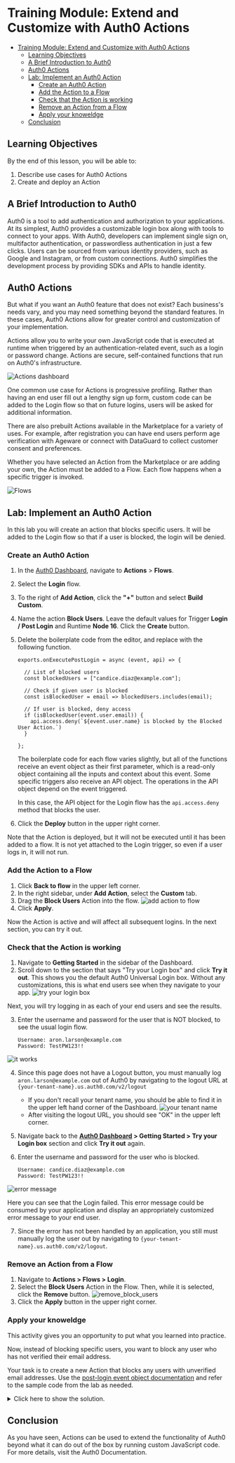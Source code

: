 # Training Module: Extend and Customize with Auth0 Actions
- [Training Module: Extend and Customize with Auth0 Actions](#training-module-extend-and-customize-with-auth0-actions)
  - [Learning Objectives](#learning-objectives)
  - [A Brief Introduction to Auth0](#a-brief-introduction-to-auth0)
  - [Auth0 Actions](#auth0-actions)
  - [Lab: Implement an Auth0 Action](#lab-implement-an-auth0-action)
    - [Create an Auth0 Action](#create-an-auth0-action)
    - [Add the Action to a Flow](#add-the-action-to-a-flow)
    - [Check that the Action is working](#check-that-the-action-is-working)
    - [Remove an Action from a Flow](#remove-an-action-from-a-flow)
    - [Apply your knoweldge](#apply-your-knoweldge)
  - [Conclusion](#conclusion)

## Learning Objectives 

By the end of this lesson, you will be able to:
1. Describe use cases for Auth0 Actions
2. Create and deploy an Action 

## A Brief Introduction to Auth0

Auth0 is a tool to add authentication and authorization to your applications. At its simplest, Auth0 provides a customizable login box along with tools to connect to your apps. With Auth0, developers can implement single sign on, multifactor authentication, or passwordless authentication in just a few clicks. Users can be sourced from various identity providers, such as Google and Instagram, or from custom connections. Auth0 simplifies the development process by providing SDKs and APIs to handle identity.

## Auth0 Actions

But what if you want an Auth0 feature that does not exist? Each business's needs vary, and you may need something beyond the standard features. In these cases, Auth0 Actions allow for greater control and customization of your implementation.

Actions allow you to write your own JavaScript code that is executed at runtime when triggered by an authentication-related event, such as a login or password change. Actions are secure, self-contained functions that run on Auth0's infrastructure.

![Actions dashboard](images/actions.png)

One common use case for Actions is progressive profiling. Rather than having an end user fill out a lengthy sign up form, custom code can be added to the Login flow so that on future logins, users will be asked for additional information.

There are also prebuilt Actions available in the Marketplace for a variety of uses. For example, after registration you can have end users perform age verification with Ageware or connect with DataGuard to collect customer consent and preferences.

Whether you have selected an Action from the Marketplace or are adding your own, the Action must be added to a Flow. Each flow happens when a specific trigger is invoked.

![Flows](images/flows.png)

## Lab: Implement an Auth0 Action

In this lab you will create an action that blocks specific users. It will be added to the Login flow so that if a user is blocked, the login will be denied. 

### Create an Auth0 Action

1. In the [Auth0 Dashboard](manage.auth0.com), navigate to **Actions** > **Flows**.
2. Select the **Login** flow.
3. To the right of **Add Action**, click the **"+"** button and select **Build Custom**. 
4. Name the action **Block Users**. Leave the default values for Trigger **Login / Post Login** and Runtime **Node 16**. Click the **Create** button.
5. Delete the boilerplate code from the editor, and replace with the following function.

    ```
    exports.onExecutePostLogin = async (event, api) => {

      // List of blocked users
      const blockedUsers = ["candice.diaz@example.com"];

      // Check if given user is blocked
      const isBlockedUser = email => blockedUsers.includes(email);

      // If user is blocked, deny access
      if (isBlockedUser(event.user.email)) {
        api.access.deny(`${event.user.name} is blocked by the Blocked User Action.`)
      }

    };
    ```
    The boilerplate code for each flow varies slightly, but all of the functions receive an event object as their first parameter, which is a read-only object containing all the inputs and context about this event. Some specific triggers also receive an API object. The operations in the API object depend on the event triggered.

    In this case, the API object for the Login flow has the `api.access.deny` method that blocks the user.  

1. Click the **Deploy** button in the upper right corner.
       
Note that the Action is deployed, but it will not be executed until it has been added to a flow. It is not yet attached to the Login trigger, so even if a user logs in, it will not run.

### Add the Action to a Flow
1. Click **Back to flow** in the upper left corner. 
2. In the right sidebar, under **Add Action**, select the **Custom** tab.
3. Drag the **Block Users** Action into the flow.
![add action to flow](images/add-to-flow.png)
4. Click **Apply**.
     
Now the Action is active and will affect all subsequent logins. In the next section, you can try it out. 

### Check that the Action is working
1. Navigate to **Getting Started** in the sidebar of the Dashboard. 
2. Scroll down to the section that says "Try your Login box" and click **Try it out**. This shows you the default Auth0 Universal Login box. Without any customizations, this is what end users see when they navigate to your app. 
![try your login box](images/try-your-login-box.png)

Next, you will try logging in as each of your end users and see the results.  

3. Enter the username and password for the user that is NOT blocked, to see the usual login flow.  
    ```
    Username: aron.larson@example.com
    Password: TestPW123!!  
    ```

![it works](images/it-works.png)

4. Since this page does not have a Logout button, you must manually log `aron.larson@example.com` out of Auth0 by navigating to the logout URL at `{your-tenant-name}.us.auth0.com/v2/logout`
    *  If you don't recall your tenant name, you should be able to find it in the upper left hand corner of the Dashboard. 
![your tenant name](images/your-tenant-name.png)    
    * After visiting the logout URL, you should see "OK" in the upper left corner.

5. Navigate back to the **[Auth0 Dashboard](manage.auth0.com) > Getting Started > Try your Login box** section and click **Try it out** again. 
6. Enter the username and password for the user who is blocked.  
    ```
    Username: candice.diaz@example.com
    Password: TestPW123!!
    ```
![error message](images/bummer.png)

  Here you can see that the Login failed. This error message could be consumed by your application and display an appropriately customized error message to your end user.

7. Since the error has not been handled by an application, you still must manually log the user out by navigating to `{your-tenant-name}.us.auth0.com/v2/logout`.

### Remove an Action from a Flow
1. Navigate to **Actions > Flows > Login**. 
2. Select the **Block Users** Action in the Flow. Then, while it is selected, click the **Remove** button. 
![remove_block_users](images/remove-block-users.png)
3. Click the **Apply** button in the upper right corner.

### Apply your knoweldge
This activity gives you an opportunity to put what you learned into practice. 

Now, instead of blocking specific users, you want to block any user who has not verified their email address.

Your task is to create a new Action that blocks any users with unverified email addresses. Use the [post-login event object documentation]([https://auth0.com/docs/customize/actions/flows-and-triggers/login-flow/event-object) and refer to the sample code from the lab as needed. 

<details>
  <summary>Click here to show the solution.</summary>

    exports.onExecutePostLogin = async (event, api) => {
      if(!event.user.email_verified) {
        api.access.deny(`${event.user.name} is blocked by the Block Unverified User Action`);
      }
    };
   
</details>

## Conclusion
As you have seen, Actions can be used to extend the functionality of Auth0 beyond what it can do out of the box by running custom JavaScript code. For more details, visit the Auth0 Documentation.